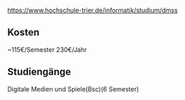 https://www.hochschule-trier.de/informatik/studium/dmss
## Kosten
~115€/Semester
230€/Jahr
## Studiengänge
Digitale Medien und Spiele(Bsc)(6 Semester)